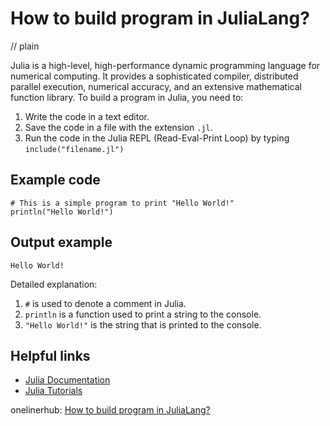 # How to build program in JuliaLang?
// plain

Julia is a high-level, high-performance dynamic programming language for numerical computing. It provides a sophisticated compiler, distributed parallel execution, numerical accuracy, and an extensive mathematical function library. To build a program in Julia, you need to:

1. Write the code in a text editor.
2. Save the code in a file with the extension `.jl`.
3. Run the code in the Julia REPL (Read-Eval-Print Loop) by typing `include("filename.jl")`

## Example code

```
# This is a simple program to print "Hello World!"
println("Hello World!")
```

## Output example

```
Hello World!
```

Detailed explanation:

1. `#` is used to denote a comment in Julia.
2. `println` is a function used to print a string to the console.
3. `"Hello World!"` is the string that is printed to the console.

## Helpful links

- [Julia Documentation](https://docs.julialang.org/en/v1/)
- [Julia Tutorials](https://julialang.org/learning/)

onelinerhub: [How to build program in JuliaLang?](https://onelinerhub.com/julialang/how-to-build-program-in-julialang)